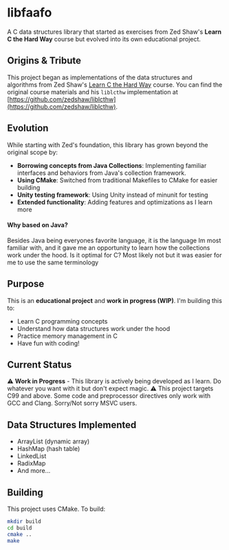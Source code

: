 # libfaafo

A C data structures library that started as exercises from Zed Shaw's **Learn C the Hard Way** course but evolved into its own educational project.

## Origins & Tribute

This project began as implementations of the data structures and algorithms from Zed Shaw's [Learn C the Hard Way](http://c.learncodethehardway.org/) course. 
You can find the original course materials and his `liblcthw` implementation at [https://github.com/zedshaw/liblcthw](https://github.com/zedshaw/liblcthw).

## Evolution

While starting with Zed's foundation, this library has grown beyond the original scope by:

- **Borrowing concepts from Java Collections**: Implementing familiar interfaces and behaviors from Java's collection framework.  
- **Using CMake**: Switched from traditional Makefiles to CMake for easier building
- **Unity testing framework**: Using Unity instead of minunit for testing
- **Extended functionality**: Adding features and optimizations as I learn more

#### Why based on Java?
Besides Java being everyones favorite language, it is the language Im most familiar with, and it gave me an opportunity to 
learn how the collections work under the hood. Is it optimal for C? Most likely not but it was easier for me to use the same terminology

## Purpose

This is an **educational project** and **work in progress (WIP)**. I'm building this to:
- Learn C programming concepts
- Understand how data structures work under the hood
- Practice memory management in C
- Have fun with coding!

## Current Status

⚠️ **Work in Progress** - This library is actively being developed as I learn. Do whatever you want with it but don't expect magic.
⚠️ This project targets C99 and above. Some code and preprocessor directives only work with GCC and Clang. Sorry/Not sorry MSVC users.


## Data Structures Implemented

- ArrayList (dynamic array)
- HashMap (hash table)
- LinkedList 
- RadixMap
- And more...

## Building

This project uses CMake. To build:

```bash
mkdir build
cd build
cmake ..
make
```
